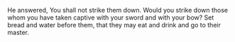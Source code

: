 He answered, You shall not strike them down. Would you strike down those whom you have taken captive with your sword and with your bow? Set bread and water before them, that they may eat and drink and go to their master.
